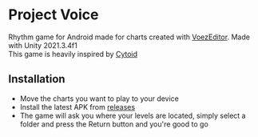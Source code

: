 # Project Voice

Rhythm game for Android made for charts created with [VoezEditor](https://github.com/AndrewFM/VoezEditor). Made with Unity 2021.3.4f1<br>
This game is heavily inspired by [Cytoid](https://github.com/Cytoid/Cytoid)

## Installation
- Move the charts you want to play to your device
- Install the latest APK from [releases](https://github.com/Kurante2801/ProjectVoice/releases)
- The game will ask you where your levels are located, simply select a folder and press the Return button and you're good to go
